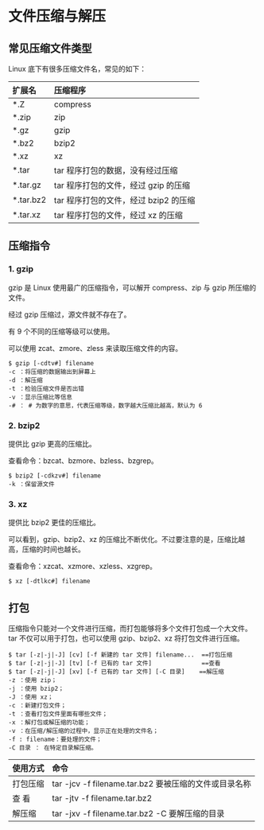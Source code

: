 # 文件压缩与解压

## 常见压缩文件类型

Linux 底下有很多压缩文件名，常见的如下：

| 扩展名 | 压缩程序 |
| :--- | :--- |
| \*.Z | compress |
| \*.zip | zip |
| \*.gz | gzip |
| \*.bz2 | bzip2 |
| \*.xz | xz |
| \*.tar | tar 程序打包的数据，没有经过压缩 |
| \*.tar.gz | tar 程序打包的文件，经过 gzip 的压缩 |
| \*.tar.bz2 | tar 程序打包的文件，经过 bzip2 的压缩 |
| \*.tar.xz | tar 程序打包的文件，经过 xz 的压缩 |

## 压缩指令

### **1. gzip**

gzip 是 Linux 使用最广的压缩指令，可以解开 compress、zip 与 gzip 所压缩的文件。

经过 gzip 压缩过，源文件就不存在了。

有 9 个不同的压缩等级可以使用。

可以使用 zcat、zmore、zless 来读取压缩文件的内容。

```text
$ gzip [-cdtv#] filename
-c ：将压缩的数据输出到屏幕上
-d ：解压缩
-t ：检验压缩文件是否出错
-v ：显示压缩比等信息
-# ： # 为数字的意思，代表压缩等级，数字越大压缩比越高，默认为 6
```

### **2. bzip2**

提供比 gzip 更高的压缩比。

查看命令：bzcat、bzmore、bzless、bzgrep。

```text
$ bzip2 [-cdkzv#] filename
-k ：保留源文件
```

### **3. xz**

提供比 bzip2 更佳的压缩比。

可以看到，gzip、bzip2、xz 的压缩比不断优化。不过要注意的是，压缩比越高，压缩的时间也越长。

查看命令：xzcat、xzmore、xzless、xzgrep。

```text
$ xz [-dtlkc#] filename
```

## 打包

压缩指令只能对一个文件进行压缩，而打包能够将多个文件打包成一个大文件。tar 不仅可以用于打包，也可以使用 gzip、bzip2、xz 将打包文件进行压缩。

```text
$ tar [-z|-j|-J] [cv] [-f 新建的 tar 文件] filename...  ==打包压缩
$ tar [-z|-j|-J] [tv] [-f 已有的 tar 文件]              ==查看
$ tar [-z|-j|-J] [xv] [-f 已有的 tar 文件] [-C 目录]    ==解压缩
-z ：使用 zip；
-j ：使用 bzip2；
-J ：使用 xz；
-c ：新建打包文件；
-t ：查看打包文件里面有哪些文件；
-x ：解打包或解压缩的功能；
-v ：在压缩/解压缩的过程中，显示正在处理的文件名；
-f : filename：要处理的文件；
-C 目录 ： 在特定目录解压缩。
```

| 使用方式 | 命令 |
| :--- | :--- |
| 打包压缩 | tar -jcv -f filename.tar.bz2 要被压缩的文件或目录名称 |
| 查 看 | tar -jtv -f filename.tar.bz2 |
| 解压缩 | tar -jxv -f filename.tar.bz2 -C 要解压缩的目录 |



